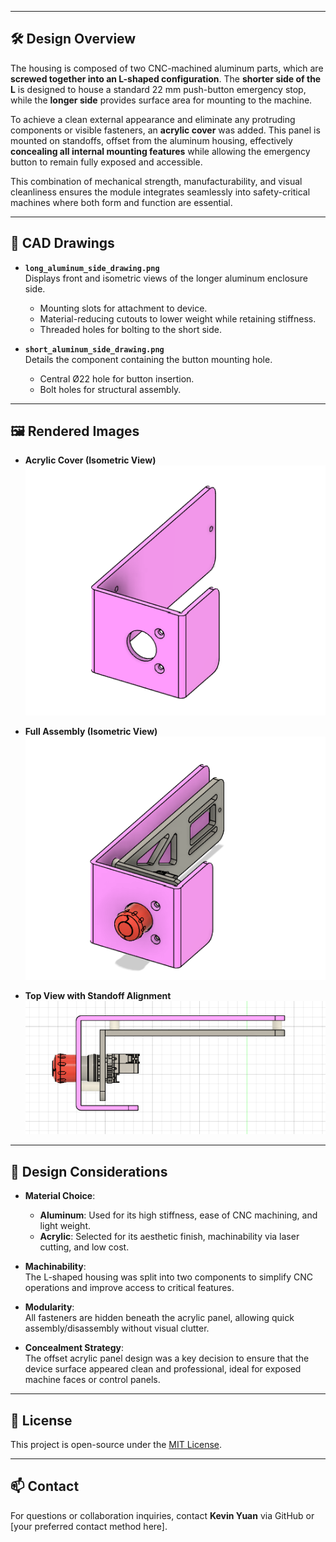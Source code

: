 
---

## 🛠️ Design Overview

The housing is composed of two CNC-machined aluminum parts, which are **screwed together into an L-shaped configuration**. The **shorter side of the L** is designed to house a standard 22 mm push-button emergency stop, while the **longer side** provides surface area for mounting to the machine.

To achieve a clean external appearance and eliminate any protruding components or visible fasteners, an **acrylic cover** was added. This panel is mounted on standoffs, offset from the aluminum housing, effectively **concealing all internal mounting features** while allowing the emergency button to remain fully exposed and accessible.

This combination of mechanical strength, manufacturability, and visual cleanliness ensures the module integrates seamlessly into safety-critical machines where both form and function are essential.

---

## 🧱 CAD Drawings

- **`long_aluminum_side_drawing.png`**  
  Displays front and isometric views of the longer aluminum enclosure side.  
  - Mounting slots for attachment to device.
  - Material-reducing cutouts to lower weight while retaining stiffness.
  - Threaded holes for bolting to the short side.

- **`short_aluminum_side_drawing.png`**  
  Details the component containing the button mounting hole.  
  - Central Ø22 hole for button insertion.
  - Bolt holes for structural assembly.

---

## 🖼️ Rendered Images

- **Acrylic Cover (Isometric View)**  
  ![Acrylic Cover Isometric View](images/acrylic_cover_iso.png)

- **Full Assembly (Isometric View)**  
  ![Full Assembly Isometric View](images/full_assembly_iso.png)

- **Top View with Standoff Alignment**  
  ![Top View Standoff Alignment](images/top_view_standoff_alignment.png)

---

## 🧩 Design Considerations

- **Material Choice**:  
  - **Aluminum**: Used for its high stiffness, ease of CNC machining, and light weight.  
  - **Acrylic**: Selected for its aesthetic finish, machinability via laser cutting, and low cost.

- **Machinability**:  
  The L-shaped housing was split into two components to simplify CNC operations and improve access to critical features.

- **Modularity**:  
  All fasteners are hidden beneath the acrylic panel, allowing quick assembly/disassembly without visual clutter.

- **Concealment Strategy**:  
  The offset acrylic panel design was a key decision to ensure that the device surface appeared clean and professional, ideal for exposed machine faces or control panels.

---

## 📄 License

This project is open-source under the [MIT License](LICENSE).

---

## 📫 Contact

For questions or collaboration inquiries, contact **Kevin Yuan** via GitHub or [your preferred contact method here].

